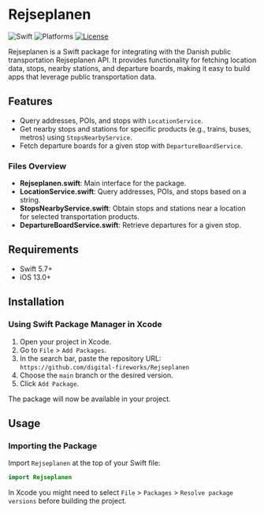 # Rejseplanen

![Swift](https://img.shields.io/badge/Swift-5.7-orange.svg)
![Platforms](https://img.shields.io/badge/Platforms-iOS%20-lightgrey.svg)
[![License](https://img.shields.io/badge/License-MIT-lightgrey.svg)](LICENSE)

Rejseplanen is a Swift package for integrating with the Danish public transportation Rejseplanen API. It provides functionality for fetching location data, stops, nearby stations, and departure boards, making it easy to build apps that leverage public transportation data.

## Features

- Query addresses, POIs, and stops with `LocationService`.
- Get nearby stops and stations for specific products (e.g., trains, buses, metros) using `StopsNearbyService`.
- Fetch departure boards for a given stop with `DepartureBoardService`.

### Files Overview

- **Rejseplanen.swift**: Main interface for the package.
- **LocationService.swift**: Query addresses, POIs, and stops based on a string.
- **StopsNearbyService.swift**: Obtain stops and stations near a location for selected transportation products.
- **DepartureBoardService.swift**: Retrieve departures for a given stop.

## Requirements

- Swift 5.7+
- iOS 13.0+

## Installation

### Using Swift Package Manager in Xcode

1. Open your project in Xcode.
2. Go to `File` > `Add Packages`.
3. In the search bar, paste the repository URL: `https://github.com/digital-fireworks/Rejseplanen`
4. Choose the `main` branch or the desired version.
5. Click `Add Package`.

The package will now be available in your project.

## Usage

### Importing the Package

Import `Rejseplanen` at the top of your Swift file:

```swift
import Rejseplanen
```

In Xcode you might need to select `File` > `Packages` > `Resolve package versions` before building the project. 
